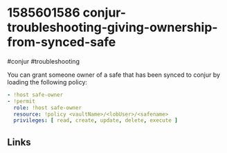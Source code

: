 # 1585601586 conjur-troubleshooting-giving-ownership-from-synced-safe
#conjur #troubleshooting

You can grant someone owner of a safe that has been synced to conjur by loading the following policy:
```yaml
- !host safe-owner
- !permit
  role: !host safe-owner
  resource: !policy <vaultName>/<lobUser>/<safename>
  privileges: [ read, create, update, delete, execute ]
```

## Links
